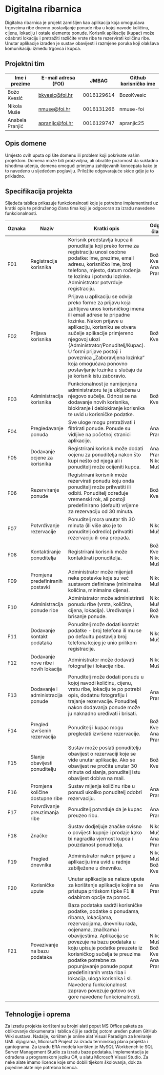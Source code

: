# Digitalna ribarnica
Digitalna ribarnica je projekt zamišljen kao aplikacija koja omogućava trgovcima ribe dnevno postavljanje ponude riba u kojoj navode količinu, cijenu, lokaciju i ostale elemente ponude. Korisnik aplikacije (kupac) može odabrati lokaciju i pretražiti različite vrste ribe te rezervirati količinu ribe. Unutar aplikacije izrađen je sustav obavijesti i razmjene poruka koji olakšava komunikaciju između trgovca i kupca.

## Projektni tim

Ime i prezime  | E-mail adresa (FOI) | JMBAG      | Github korisničko ime
-------------- | ------------------- | ---------- | ---------------------
Božo Kvesić    | bkvesic@foi.hr      | 0016129614 | BozoKvesic
Nikola Muše    | nmuse@foi.hr        | 0016131266 | nmuse-foi
Anabela Pranjić| apranjic@foi.hr     | 0016129747 | apranjic25

## Opis domene
Umjesto ovih uputa opišite domenu ili problem koji pokrivate vašim  projektom. Domena može biti proizvoljna, ali obratite pozornost da sukladno ishodima učenja, domena omogući primjenu zahtijevanih koncepata kako je to navedeno u sljedećem poglavlju. Priložite odgovarajuće skice gdje je to prikladno.

## Specifikacija projekta
Sljedeća tablica prikazuje funkcionalnosti koje je potrebno implementirati uz kratki opis te pridruženog člana tima koji je odgovoran za izradu navedene funkcionalnosti.

Oznaka | Naziv | Kratki opis | Odgovorni član tima
------ | ----- | ----------- | -------------------
F01 | Registracija korisnika | Korisnik predstavlja kupca ili ponuditelja koji preko forme za registraciju unosi osobne podatke: ime, prezime, email adresu, korisničko ime, broj telefona, mjesto, datum rođenja te lozinku i potvrdu lozinke. Administrator potvrđuje registraciju. | Božo Kvesić, Anabela Pranjić
F02 | Prijava korisnika | Prijava u aplikaciju se odvija preko forme za prijavu koja zahtijeva unos korisničkog imena ili email adrese te pripadne lozinke. Nakon prijave u aplikaciju, korisniku se otvara sučelje aplikacije primjereno njegovoj ulozi (Administrator/Ponuditelj/Kupac). U formi prijave postoji i poveznica „Zaboravljena lozinka“ koja omogućava ponovno postavljanje lozinke u slučaju da je korisnik istu zaboravio. | Božo Kvesić
F03 | Administracija korisnika | Funkcionalnost je namijenjena administratoru te je uključena u njegovo sučelje. Odnosi se na dodavanje novih korisnika, blokiranje i deblokiranje korisnika te uvid u korisničke podatke. | Božo Kvesić
F04 | Pregledavanje ponuda | Sve uloge mogu pretraživati i filtrirati ponude. Ponude su vidljive na početnoj stranici aplikacije. | Anabela Pranjić
F05 | Dodavanje ocjene za korisnika | Registrirani korisnik može dodati ocjenu za ponuditelja nakon što kupi nešto od njega ali i ponuditelj može ocijeniti kupca. | Anabela Pranjić, Nikola Muše
F06 | Rezerviranje ponude | Registrirani korisnik može rezervirati ponudu koju onda ponuditelj može prihvatiti ili odbiti. Ponuditelj određuje vremenski rok, ali postoji predefinirano (default) vrijeme za rezervaciju od 30 minuta. | Božo Kvesić
F07 | Potvrđivanje rezervacije | Ponuditelj mora unutar tih 30 minuta (ili više ako je to ponuditelj odredio) prihvatiti rezervaciju ili ona propada. | Nikola Muše
F08 | Kontaktiranje ponuditelja | Registrirani korisnik može kontaktirati ponuditelja. | Božo Kvesić, Nikola Muše
F09 | Promjena predefiniranih postavki | Administrator može mijenjati neke postavke koje su već sustavom definirane (minimalna količina, minimalna cijena). | Nikola Muše
F10 | Administracija ponude ribe | Administrator može administrirati ponudu ribe (vrsta, količina, cijena, lokacija). Uređivanje i brisanje ponude. | Nikola Muše, Božo Kvesić
F11 | Dodavanje kontakt podataka | Ponuditelj može dodati kontakt podatke - broj telefona ili mu se po defaultu postavlja broj telefona kojeg je unio prilikom registracije. | Nikola Muše
F12 | Dodavanje nove ribe i novih lokacija | Administrator može dodavati fotografije i lokacije ribe. | Nikola Muše
F13 | Dodavanje i administracija ponude | Ponuditelj može dodati ponudu u kojoj navodi količinu, cijenu, vrstu ribe, lokaciju te po potrebi opis, dodatnu fotografiju i trajanje rezervacije. Ponuditelj nakon dodavanja ponude može ju naknadno uređivati i brisati. | Anabela Pranjić
F14 | Pregled izvršenih rezervacija | Ponuditelj i kupac mogu pregledati izvršene rezervacije. | Božo Kvesić, Anabela Pranjić
F15 | Slanje obavijesti ponuditelju | Sustav može poslati ponuditelju obavijest o rezervaciji koje se vide unutar aplikacije. Ako se obavijest ne pročita unutar 30 minuta od slanja, ponuditelj istu obavijest dobiva na mail. | Božo Kvesić
F16 | Promjena količine dostupne ribe | Sustav mijenja količinu ribe u ponudi ukoliko ponuditelj odobri rezervaciju. | Anabela Pranjić
F17 | Potvrđivanje preuzimanja ribe | Ponuditelj potvrđuje da je kupac preuzeo ribu. | Anabela Pranjić
F18 | Značke | Sustav dodjeljuje značke ovisno o povijesti kupnje i prodaje kako bi nagradila vjernost kupca i pouzdanost ponuditelja. | Nikola Muše, Anabela Pranjić
F19 | Pregled dnevnika | Administrator nakon prijave u aplikaciju ima uvid u radnje zabilježene u dnevniku. | Nikola Muše, Božo Kvesić
F20 | Korisničke upute | Unutar aplikacije se nalaze upute za korištenje aplikacije kojima se pristupa pritiskom tipke F1 ili odabirom opcije za pomoć. | Anabela Pranjić
F21 | Povezivanje na bazu podataka | Baza podataka sadrži korisničke podatke, podatke o ponudama, ribama, lokacijama, rezervacijama, dnevniku rada, ocjenama, značkama i obavijestima. Aplikacija se povezuje na bazu podataka u koju upisuje podatke preuzete iz korisničkog sučelja te preuzima podatke potrebne za popunjavanje ponude poput predefiniranih vrsta riba i lokacija, uloga korisnika i sl. Navedena funkcionalnost zapravo povezuje gotovo sve gore navedene funkcionalnosti. | Nikola Muše, Božo Kvesić, Anabela Pranjić

## Tehnologije i oprema
Za izradu projekta korišteni su brojni alati poput MS Office paketa za oblikovanje dokumenata i tablica čiji je sadržaj potom uređen putem GitHub Wiki sustava. Nadalje, korišten je online alat Visual Paradigm za kreiranje UML dijagrama, Microsoft Project za izradu terminskog plana projekta i gantograma. Za izradu ERA modela korišten je MySQL Workbench te SQL Server Management Studio za izradu baze podataka. Implementacija je odrađena u programskom jeziku C#, u alatu Microsoft Visual Studio. Za neke alate imamo licence koje smo dobili tijekom školovanja, dok za pojedine alate nije potrebna licenca.
